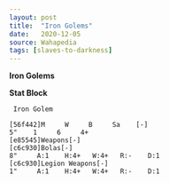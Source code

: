 ```yaml
---
layout: post
title:  "Iron Golems"
date:   2020-12-05
source: Wahapedia
tags: [slaves-to-darkness]
---
```


**Iron Golems**

**Stat Block**
```
 Iron Golem
```

```
[56f442]M     W     B     Sa    [-]
5"    1     6     4+    
[e85545]Weapons[-]
[c6c930]Bolas[-]
8"     A:1    H:4+   W:4+   R:-    D:1   
[c6c930]Legion Weapons[-]
1"     A:1    H:4+   W:4+   R:-    D:1   
```


